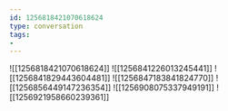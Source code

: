 ```yaml
---
id: 1256818421070618624
type: conversation
tags:
- 
---
```

![[1256818421070618624]]
![[1256841226013245441]]
![[1256841829443604481]]
![[1256847183841824770]]
![[1256856449147236354]]
![[1256908075337949191]]
![[1256921958660239361]]

